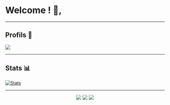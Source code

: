 # Welcome ! 🧡,

---

## Profils 👤

   <img src="https://discord.c99.nl/widget/theme-2/981252821779361802.png">   
   
---

## Stats 📊

[![Stats](https://github-readme-stats.vercel.app/api/top-langs/?username=Kabyle433&theme=blanc)]()

---

<p align="center">
  <img src="https://img.shields.io/github/followers/Kabyle433?style=social">
  <img src="https://img.shields.io/github/stars/Kabyle433?style=social">
  <img src="https://komarev.com/ghpvc/?username=Kabyle433&color=blue"> </p>
